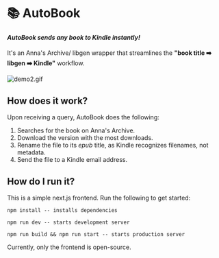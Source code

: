 # 📚 AutoBook
#### _AutoBook sends any book to Kindle instantly!_
It's an Anna's Archive/ libgen wrapper that streamlines the **"book title ➡️ libgen ➡️ Kindle"** workflow.

![demo2.gif](demo2.gif)

## How does it work?
Upon receiving a query, AutoBook does the following:
1. Searches for the book on Anna's Archive.
2. Download the version with the most downloads.
3. Rename the file to its _epub_ title, as Kindle recognizes filenames, not metadata.
4. Send the file to a Kindle email address.

## How do I run it?
This is a simple next.js frontend. Run the following to get started:

``` shell
npm install -- installs dependencies

npm run dev -- starts development server

npm run build && npm run start -- starts production server
```
Currently, only the frontend is open-source.

